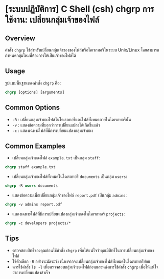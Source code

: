 # [ระบบปฏิบัติการ] C Shell (csh) chgrp การใช้งาน: เปลี่ยนกลุ่มเจ้าของไฟล์

## Overview
คำสั่ง `chgrp` ใช้สำหรับเปลี่ยนกลุ่มเจ้าของของไฟล์หรือไดเรกทอรีในระบบ Unix/Linux โดยสามารถกำหนดกลุ่มใหม่ที่ต้องการให้เป็นเจ้าของไฟล์ได้

## Usage
รูปแบบพื้นฐานของคำสั่ง `chgrp` คือ:

```csh
chgrp [options] [arguments]
```

## Common Options
- `-R` : เปลี่ยนกลุ่มเจ้าของไฟล์ในไดเรกทอรีและไฟล์ทั้งหมดภายในไดเรกทอรีนั้น
- `-v` : แสดงข้อความที่บอกว่าการเปลี่ยนแปลงได้เกิดขึ้นแล้ว
- `-c` : แสดงเฉพาะไฟล์ที่มีการเปลี่ยนแปลงกลุ่มเจ้าของ

## Common Examples
- เปลี่ยนกลุ่มเจ้าของไฟล์ `example.txt` เป็นกลุ่ม `staff`:
```csh
chgrp staff example.txt
```

- เปลี่ยนกลุ่มเจ้าของไฟล์ทั้งหมดในไดเรกทอรี `documents` เป็นกลุ่ม `users`:
```csh
chgrp -R users documents
```

- แสดงข้อความเมื่อเปลี่ยนกลุ่มเจ้าของไฟล์ `report.pdf` เป็นกลุ่ม `admins`:
```csh
chgrp -v admins report.pdf
```

- แสดงเฉพาะไฟล์ที่มีการเปลี่ยนแปลงกลุ่มเจ้าของในไดเรกทอรี `projects`:
```csh
chgrp -c developers projects/*
```

## Tips
- ตรวจสอบสิทธิ์ของคุณก่อนใช้คำสั่ง `chgrp` เพื่อให้แน่ใจว่าคุณมีสิทธิ์ในการเปลี่ยนกลุ่มเจ้าของไฟล์
- ใช้ตัวเลือก `-R` อย่างระมัดระวัง เนื่องจากจะเปลี่ยนกลุ่มเจ้าของไฟล์ทั้งหมดในไดเรกทอรีย่อย
- ควรใช้คำสั่ง `ls -l` เพื่อตรวจสอบกลุ่มเจ้าของไฟล์ก่อนและหลังการใช้คำสั่ง `chgrp` เพื่อให้แน่ใจว่าการเปลี่ยนแปลงสำเร็จ
